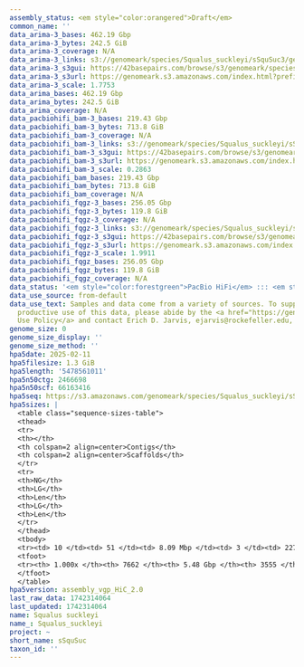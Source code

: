 ```yaml
---
assembly_status: <em style="color:orangered">Draft</em>
common_name: ''
data_arima-3_bases: 462.19 Gbp
data_arima-3_bytes: 242.5 GiB
data_arima-3_coverage: N/A
data_arima-3_links: s3://genomeark/species/Squalus_suckleyi/sSquSuc3/genomic_data/arima/<br>
data_arima-3_s3gui: https://42basepairs.com/browse/s3/genomeark/species/Squalus_suckleyi/sSquSuc3/genomic_data/arima/
data_arima-3_s3url: https://genomeark.s3.amazonaws.com/index.html?prefix=species/Squalus_suckleyi/sSquSuc3/genomic_data/arima/
data_arima-3_scale: 1.7753
data_arima_bases: 462.19 Gbp
data_arima_bytes: 242.5 GiB
data_arima_coverage: N/A
data_pacbiohifi_bam-3_bases: 219.43 Gbp
data_pacbiohifi_bam-3_bytes: 713.8 GiB
data_pacbiohifi_bam-3_coverage: N/A
data_pacbiohifi_bam-3_links: s3://genomeark/species/Squalus_suckleyi/sSquSuc3/genomic_data/pacbio_hifi/<br>
data_pacbiohifi_bam-3_s3gui: https://42basepairs.com/browse/s3/genomeark/species/Squalus_suckleyi/sSquSuc3/genomic_data/pacbio_hifi/
data_pacbiohifi_bam-3_s3url: https://genomeark.s3.amazonaws.com/index.html?prefix=species/Squalus_suckleyi/sSquSuc3/genomic_data/pacbio_hifi/
data_pacbiohifi_bam-3_scale: 0.2863
data_pacbiohifi_bam_bases: 219.43 Gbp
data_pacbiohifi_bam_bytes: 713.8 GiB
data_pacbiohifi_bam_coverage: N/A
data_pacbiohifi_fqgz-3_bases: 256.05 Gbp
data_pacbiohifi_fqgz-3_bytes: 119.8 GiB
data_pacbiohifi_fqgz-3_coverage: N/A
data_pacbiohifi_fqgz-3_links: s3://genomeark/species/Squalus_suckleyi/sSquSuc3/genomic_data/pacbio_hifi/<br>
data_pacbiohifi_fqgz-3_s3gui: https://42basepairs.com/browse/s3/genomeark/species/Squalus_suckleyi/sSquSuc3/genomic_data/pacbio_hifi/
data_pacbiohifi_fqgz-3_s3url: https://genomeark.s3.amazonaws.com/index.html?prefix=species/Squalus_suckleyi/sSquSuc3/genomic_data/pacbio_hifi/
data_pacbiohifi_fqgz-3_scale: 1.9911
data_pacbiohifi_fqgz_bases: 256.05 Gbp
data_pacbiohifi_fqgz_bytes: 119.8 GiB
data_pacbiohifi_fqgz_coverage: N/A
data_status: '<em style="color:forestgreen">PacBio HiFi</em> ::: <em style="color:forestgreen">Arima</em>'
data_use_source: from-default
data_use_text: Samples and data come from a variety of sources. To support fair and
  productive use of this data, please abide by the <a href="https://genome10k.soe.ucsc.edu/data-use-policies/">Data
  Use Policy</a> and contact Erich D. Jarvis, ejarvis@rockefeller.edu, with any questions.
genome_size: 0
genome_size_display: ''
genome_size_method: ''
hpa5date: 2025-02-11
hpa5filesize: 1.3 GiB
hpa5length: '5478561011'
hpa5n50ctg: 2466698
hpa5n50scf: 66163416
hpa5seq: https://s3.amazonaws.com/genomeark/species/Squalus_suckleyi/sSquSuc3/assembly_vgp_HiC_2.0/sSquSuc5.HiC.hap1.20250211.fasta.gz
hpa5sizes: |
  <table class="sequence-sizes-table">
  <thead>
  <tr>
  <th></th>
  <th colspan=2 align=center>Contigs</th>
  <th colspan=2 align=center>Scaffolds</th>
  </tr>
  <tr>
  <th>NG</th>
  <th>LG</th>
  <th>Len</th>
  <th>LG</th>
  <th>Len</th>
  </tr>
  </thead>
  <tbody>
  <tr><td> 10 </td><td> 51 </td><td> 8.09 Mbp </td><td> 3 </td><td> 227.16 Mbp </td></tr><tr><td> 20 </td><td> 132 </td><td> 5.81 Mbp </td><td> 5 </td><td> 183.40 Mbp </td></tr><tr><td> 30 </td><td> 244 </td><td> 4.20 Mbp </td><td> 9 </td><td> 149.52 Mbp </td></tr><tr><td> 40 </td><td> 394 </td><td> 3.24 Mbp </td><td> 13 </td><td> 114.62 Mbp </td></tr><tr style="background-color:#cccccc;"><td> 50 </td><td> 588 </td><td style="background-color:#88ff88;"> 2.47 Mbp </td><td> 19 </td><td style="background-color:#88ff88;"> 66.16 Mbp </td></tr><tr><td> 60 </td><td> 850 </td><td> 1.77 Mbp </td><td> 32 </td><td> 21.74 Mbp </td></tr><tr><td> 70 </td><td> 1226 </td><td> 1.21 Mbp </td><td> 97 </td><td> 6.06 Mbp </td></tr><tr><td> 80 </td><td> 1802 </td><td> 0.73 Mbp </td><td> 237 </td><td> 2.70 Mbp </td></tr><tr><td> 90 </td><td> 2859 </td><td> 352.45 Kbp </td><td> 566 </td><td> 1.03 Mbp </td></tr><tr><td> 100 </td><td> 7662 </td><td> 4.99 Kbp </td><td> 3555 </td><td> 4.99 Kbp </td></tr></tbody>
  <tfoot>
  <tr><th> 1.000x </th><th> 7662 </th><th> 5.48 Gbp </th><th> 3555 </th><th> 5.48 Gbp </th></tr>
  </tfoot>
  </table>
hpa5version: assembly_vgp_HiC_2.0
last_raw_data: 1742314064
last_updated: 1742314064
name: Squalus suckleyi
name_: Squalus_suckleyi
project: ~
short_name: sSquSuc
taxon_id: ''
---
```

